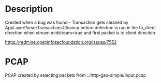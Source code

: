 # Description

Created when a bug was found - Transaction gets cleaned by
AppLayerParserTransactionsCleanup before detection is run in the to_client
direction when stream.midstream=true and first packet is to client direction.

https://redmine.openinfosecfoundation.org/issues/7552

# PCAP

PCAP created by selecting packets from ../http-gap-simple/input.pcap